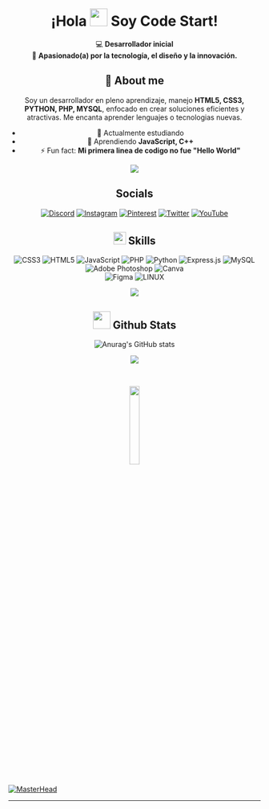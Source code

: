 
<h1 align="center">¡Hola <img src="https://media.giphy.com/media/hvRJCLFzcasrR4ia7z/giphy.gif" width="35"> Soy Code Start!</h1>
 
<div align=center>

💻 **Desarrollador inicial**  
🎨 **Apasionado(a) por la tecnología, el diseño y la innovación.**  

## 🚀 About me
Soy un desarrollador en pleno aprendizaje, manejo **HTML5, CSS3, PYTHON, PHP, MYSQL**, enfocado en crear soluciones eficientes y atractivas. Me encanta aprender lenguajes o tecnologias nuevas.

- 🔭 Actualmente estudiando
- 🌱 Aprendiendo **JavaScript, C++**    
- ⚡ Fun fact: **Mi primera linea de codigo no fue "Hello World"**  

 <p  align="center">
<img src="https://user-images.githubusercontent.com/73097560/115834477-dbab4500-a447-11eb-908a-139a6edaec5c.gif">             
<br>

## <b>Socials </b> 
[![Discord](https://img.shields.io/badge/Discord-%237289DA.svg?logo=discord&logoColor=white)](https://discord.gg/FCnTrr8P) 
[![Instagram](https://img.shields.io/badge/Instagram-%23E4405F.svg?logo=Instagram&logoColor=white)](https://www.instagram.com/code_start23/?hl=es) 
[![Pinterest](https://img.shields.io/badge/Pinterest-%23E60023.svg?logo=Pinterest&logoColor=white)](https://co.pinterest.com/danielsanchezrestrepo1022/_profile/) 
[![Twitter](https://img.shields.io/badge/Twitter-%231DA1F2.svg?logo=Twitter&logoColor=white)](https://x.com/Code_Start23) 
[![YouTube](https://img.shields.io/badge/YouTube-%23FF0000.svg?logo=YouTube&logoColor=white)](https://www.youtube.com/@Code_Start23) 




## <img src="https://media2.giphy.com/media/QssGEmpkyEOhBCb7e1/giphy.gif?cid=ecf05e47a0n3gi1bfqntqmob8g9aid1oyj2wr3ds3mg700bl&rid=giphy.gif" width ="25"> <b>  Skills</b> 
![CSS3](https://img.shields.io/badge/css3-%231572B6.svg?style=flat&logo=css3&logoColor=white) 
![HTML5](https://img.shields.io/badge/html5-%23E34F26.svg?style=flat&logo=html5&logoColor=white) 
![JavaScript](https://img.shields.io/badge/javascript-%23323330.svg?style=flat&logo=javascript&logoColor=%23F7DF1E) 
![PHP](https://img.shields.io/badge/php-%23777BB4.svg?style=flat&logo=php&logoColor=white) 
![Python](https://img.shields.io/badge/python-3670A0?style=flat&logo=python&logoColor=ffdd54) 
![Express.js](https://img.shields.io/badge/express.js-%23404d59.svg?style=flat&logo=express&logoColor=%2361DAFB) 
![MySQL](https://img.shields.io/badge/mysql-%2300f.svg?style=flat&logo=mysql&logoColor=white)
![Adobe Photoshop](https://img.shields.io/badge/adobephotoshop-%2331A8FF.svg?style=flat&logo=adobephotoshop&logoColor=white)
![Canva](https://img.shields.io/badge/Canva-%2300C4CC.svg?style=flat&logo=Canva&logoColor=white) 	
![Figma](https://img.shields.io/badge/figma-%23F24E1E.svg?style=flat&logo=figma&logoColor=white) 
![LINUX](https://img.shields.io/badge/Linux-FCC624?style=flat&logo=linux&logoColor=black) 

<p  align="center">
<img src="https://user-images.githubusercontent.com/73097560/115834477-dbab4500-a447-11eb-908a-139a6edaec5c.gif">             
<br>

## <img src="https://media.giphy.com/media/iY8CRBdQXODJSCERIr/giphy.gif" width="35"><b> Github Stats </b>
<!--- stats & Trophy (start) -->
![Anurag's GitHub stats](https://github-readme-stats.vercel.app/api?username=CodeStart1124&show_icons=true&theme=radical)
<!--- stats (end) -->


</p>        
<!--- stats (end) -->

<p  align="center">
<img src="https://user-images.githubusercontent.com/73097560/115834477-dbab4500-a447-11eb-908a-139a6edaec5c.gif">             
<br>

</div>
<br>
<p align="center"">
<img src="https://media.giphy.com/media/jpVnC65DmYeyRL4LHS/giphy.gif" width="20%">
</p>



[![MasterHead](https://i.pinimg.com/originals/77/ca/a3/77caa32884d735d439ade45ba37feaf2.gif)](https://arjuncvinod.github.io)
<p  align="center">

<!---### 🔝 Top Contributed Repo
![](https://github-contributor-stats.vercel.app/api?username=arjuncvinod&limit=5&theme=dark&combine_all_yearly_contributions=true)--->


---
<!---[![](https://visitcount.itsvg.in/api?id=arjuncvinod&icon=5&color=11)](https://visitcount.itsvg.in) -->


